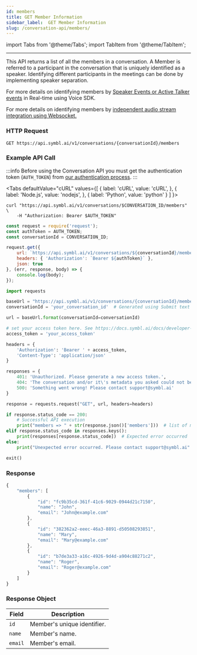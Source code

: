 ```yaml
---
id: members
title: GET Member Information
sidebar_label:  GET Member Information
slug: /conversation-api/members/
---
```


import Tabs from '@theme/Tabs';
import TabItem from '@theme/TabItem';

---

This API returns a list of all the members in a conversation. A Member is referred to a participant in the conversation that is uniquely identified as a speaker. Identifying different participants in the meetings can be done by implementing speaker separation.

For more details on identifying members by [Speaker Events or Active Talker events](/docs/javascript-sdk/tutorials/push-speakerevents-get-summary-url) in Real-time using Voice SDK.

For more details on identifying members by [independent audio stream integration using Websocket.](/docs/streamingapi/overview/configuration)

### HTTP Request

`GET https://api.symbl.ai/v1/conversations/{conversationId}/members`

### Example API Call

:::info
Before using the Conversation API you must get the authentication token (`AUTH_TOKEN`) from [our authentication process](/docs/developer-tools/authentication).
:::

<Tabs
  defaultValue="cURL"
  values={[
    { label: 'cURL', value: 'cURL', },
    { label: 'Node.js', value: 'nodejs', },
    { label: 'Python', value: 'python' }
  ]
}>
<TabItem value="cURL">

```shell
curl "https://api.symbl.ai/v1/conversations/$CONVERSATION_ID/members" \
    -H "Authorization: Bearer $AUTH_TOKEN"
```

</TabItem>

<TabItem value="nodejs">

```js
const request = require('request');
const authToken = AUTH_TOKEN;
const conversationId = CONVERSATION_ID;

request.get({
    url: `https://api.symbl.ai/v1/conversations/${conversationId}/members`,
    headers: { 'Authorization': `Bearer ${authToken}` },
    json: true
}, (err, response, body) => {
    console.log(body);
});
```

</TabItem>
<TabItem value="python">

```py
import requests

baseUrl = "https://api.symbl.ai/v1/conversations/{conversationId}/members"
conversationId = 'your_conversation_id'  # Generated using Submit text end point

url = baseUrl.format(conversationId=conversationId)

# set your access token here. See https://docs.symbl.ai/docs/developer-tools/authentication
access_token = 'your_access_token'

headers = {
    'Authorization': 'Bearer ' + access_token,
    'Content-Type': 'application/json'
}

responses = {
    401: 'Unauthorized. Please generate a new access token.',
    404: 'The conversation and/or it\'s metadata you asked could not be found, please check the input provided',
    500: 'Something went wrong! Please contact support@symbl.ai'
}

response = requests.request("GET", url, headers=headers)

if response.status_code == 200:
    # Successful API execution
    print("members => " + str(response.json()['members']))  # list of member object containing fields id, name, email.
elif response.status_code in responses.keys():
    print(responses[response.status_code])  # Expected error occurred
else:
    print("Unexpected error occurred. Please contact support@symbl.ai" + ", Debug Message => " + str(response.text))

exit()
```

</TabItem>
</Tabs>


### Response

```javascript
{
    "members": [
        {
            "id": "fc9b35cd-361f-41c6-9029-0944d21c7150",
            "name": "John",
            "email": "John@example.com"
        },
        {
            "id": "382362a2-eeec-46a3-8891-d50508293851",
            "name": "Mary",
            "email": "Mary@example.com"
        },
        {
            "id": "b7de3a33-a16c-4926-9d4d-a904c88271c2",
            "name": "Roger",
            "email": "Roger@example.com"
        }
    ]
}
```



### Response Object

Field  | Description
---------- | ------- |
```id``` | Member's unique identifier.
```name``` | Member's name.
```email``` | Member's email.
